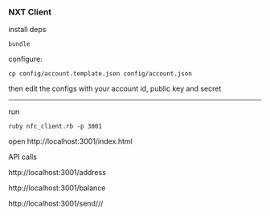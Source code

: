 ### NXT Client


install deps

    bundle


configure:

    cp config/account.template.json config/account.json

then edit the configs with your account id, public key and secret

---

run

    ruby nfc_client.rb -p 3001


open http://localhost:3001/index.html



API calls



http://localhost:3001/address

http://localhost:3001/balance

http://localhost:3001/send/<amount>/<nxt-account-id>/<pubkey>
